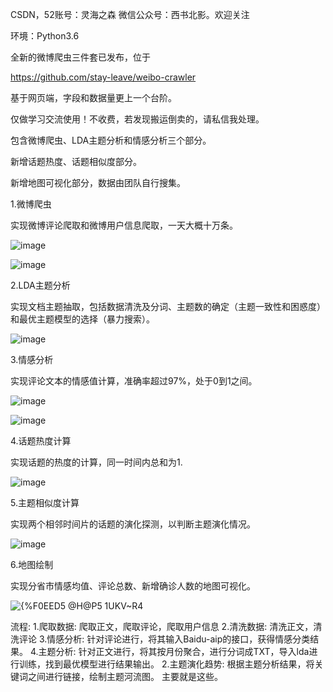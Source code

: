 CSDN，52账号：灵海之森
微信公众号：西书北影。欢迎关注

环境：Python3.6

全新的微博爬虫三件套已发布，位于

https://github.com/stay-leave/weibo-crawler

基于网页端，字段和数据量更上一个台阶。

仅做学习交流使用！不收费，若发现搬运倒卖的，请私信我处理。

包含微博爬虫、LDA主题分析和情感分析三个部分。

新增话题热度、话题相似度部分。

新增地图可视化部分，数据由团队自行搜集。


1.微博爬虫

实现微博评论爬取和微博用户信息爬取，一天大概十万条。

![image](https://user-images.githubusercontent.com/58450966/147920881-f8e6f6ea-b389-417b-b13f-5d60829ecf40.png)

![image](https://user-images.githubusercontent.com/58450966/147920969-56bd4164-5599-4ecc-9918-55a42ab37b63.png)


2.LDA主题分析

实现文档主题抽取，包括数据清洗及分词、主题数的确定（主题一致性和困惑度）和最优主题模型的选择（暴力搜索）。

![image](https://user-images.githubusercontent.com/58450966/147921016-4f4bd003-4c68-4d51-82e3-eb5e14433960.png)


3.情感分析

实现评论文本的情感值计算，准确率超过97%，处于0到1之间。

![image](https://user-images.githubusercontent.com/58450966/147921147-90cd3019-a47f-496d-a783-b43d09aa1550.png)

![image](https://user-images.githubusercontent.com/58450966/147921200-db688b8e-2941-4a19-9aaa-aeabb3d9bab2.png)

4.话题热度计算

实现话题的热度的计算，同一时间内总和为1.

![image](https://user-images.githubusercontent.com/58450966/147921229-08e7ffea-c953-4efa-b52e-cdff40c615cc.png)


5.主题相似度计算

实现两个相邻时间片的话题的演化探测，以判断主题演化情况。

![image](https://user-images.githubusercontent.com/58450966/147921312-0917b2bf-d1ff-4076-933f-cb126f0fef16.png)

6.地图绘制

实现分省市情感均值、评论总数、新增确诊人数的地图可视化。

![{%F0EED5 @H@P5 1UKV~R4](https://user-images.githubusercontent.com/58450966/156149916-d1334422-3df7-416c-b9d5-317fd81323e4.png)



流程:
1.爬取数据: 爬取正文，爬取评论，爬取用户信息
2.清洗数据: 清洗正文，清洗评论
3.情感分析: 针对评论进行，将其输入Baidu-aip的接口，获得情感分类结果。
4.主题分析: 针对正文进行，将其按月份聚合，进行分词成TXT，导入lda进行训练，找到最优模型进行结果输出。
2.主题演化趋势: 根据主题分析结果，将关键词之间进行链接，绘制主题河流图。
主要就是这些。